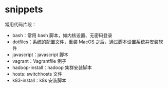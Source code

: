 snippets
========

常用代码片段：

- bash：常用 bash 脚本，如内核设置、无密码登录
- dotfiles：系统的配置文件，重装 MacOS 之后，通过脚本设置系统并安装软件
- javascript：javascript 脚本
- vagrant：Vagrantfile 例子
- hadoop-install：hadoop 集群安装脚本
- hosts: switchhosts 文件
- k83-install：k8s 安装脚本

